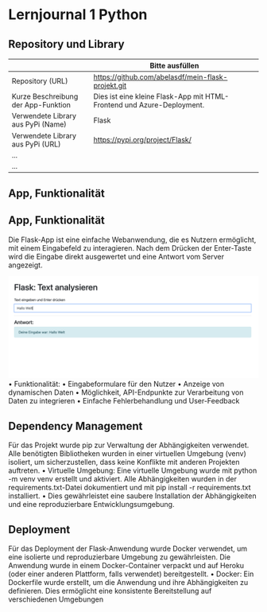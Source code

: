 ﻿# Lernjournal 1 Python

## Repository und Library

| | Bitte ausfüllen |
| -------- | ------- |
| Repository (URL)  | https://github.com/abelasdf/mein-flask-projekt.git
| Kurze Beschreibung der App-Funktion | Dies ist eine kleine Flask-App mit HTML-Frontend und Azure-Deployment. |
| Verwendete Library aus PyPi (Name) |Flask |
| Verwendete Library aus PyPi (URL) |https://pypi.org/project/Flask/ |
| ... | |
| ... | |

## App, Funktionalität

## App, Funktionalität

Die Flask-App ist eine einfache Webanwendung, die es Nutzern ermöglicht, mit einem Eingabefeld zu interagieren. Nach dem Drücken der Enter-Taste wird die Eingabe direkt ausgewertet und eine Antwort vom Server angezeigt.

![Startseite der interaktiven App](images/interaktion-startseite.png)
	•	Funktionalität:
	•	Eingabeformulare für den Nutzer
	•	Anzeige von dynamischen Daten
	•	Möglichkeit, API-Endpunkte zur Verarbeitung von Daten zu integrieren
	•	Einfache Fehlerbehandlung und User-Feedback


## Dependency Management

Für das Projekt wurde pip zur Verwaltung der Abhängigkeiten verwendet. Alle benötigten Bibliotheken wurden in einer virtuellen Umgebung (venv) isoliert, um sicherzustellen, dass keine Konflikte mit anderen Projekten auftreten.
	•	Virtuelle Umgebung: Eine virtuelle Umgebung wurde mit python -m venv venv erstellt und aktiviert. Alle Abhängigkeiten wurden in der requirements.txt-Datei dokumentiert und mit pip install -r requirements.txt installiert.
	•	Dies gewährleistet eine saubere Installation der Abhängigkeiten und eine reproduzierbare Entwicklungsumgebung.

 
## Deployment

Für das Deployment der Flask-Anwendung wurde Docker verwendet, um eine isolierte und reproduzierbare Umgebung zu gewährleisten. Die Anwendung wurde in einem Docker-Container verpackt und auf Heroku (oder einer anderen Plattform, falls verwendet) bereitgestellt.
	•	Docker: Ein Dockerfile wurde erstellt, um die Anwendung und ihre Abhängigkeiten zu definieren. Dies ermöglicht eine konsistente Bereitstellung auf verschiedenen Umgebungen

